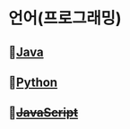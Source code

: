 # 언어(프로그래밍)

## :book:[Java](Java.md)
## :book:[Python](Python.md)
## :book:~~[JavaScript](JavaScript.md)~~